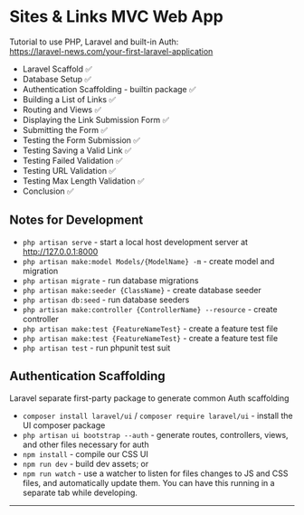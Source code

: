 # Sites & Links MVC Web App

Tutorial to use PHP, Laravel and built-in Auth:  
https://laravel-news.com/your-first-laravel-application

- Laravel Scaffold ✅
- Database Setup ✅
- Authentication Scaffolding - builtin package ✅
- Building a List of Links ✅
- Routing and Views ✅
- Displaying the Link Submission Form ✅
- Submitting the Form ✅
- Testing the Form Submission ✅
- Testing Saving a Valid Link ✅
- Testing Failed Validation ✅ ️
- Testing URL Validation  ✅ 
- Testing Max Length Validation ✅ 
- Conclusion ✅ 

## Notes for Development 

- `php artisan serve` - start a local host development server at http://127.0.0.1:8000
- `php artisan make:model Models/{ModelName} -m` - create model and migration 
- `php artisan migrate` - run database migrations
- `php artisan make:seeder {ClassName}` - create database seeder
- `php artisan db:seed` - run database seeders
- `php artisan make:controller {ControllerName} --resource` - create controller
- `php artisan make:test {FeatureNameTest}` - create a feature test file
- `php artisan make:test {FeatureNameTest}` - create a feature test file
- `php artisan test` - run phpunit test suit

## Authentication Scaffolding
Laravel separate first-party package to generate common Auth scaffolding
- `composer install laravel/ui` / `composer require laravel/ui` - install the UI composer package
 - `php artisan ui bootstrap --auth` - generate routes, controllers, views, and other files necessary for auth
 - `npm install` - compile our CSS UI
 - `npm run dev` - build dev assets; or
 - `npm run watch` - use a watcher to listen for files changes to JS and CSS files, and automatically update them. You can have this running in a separate tab while developing.
 
 -----------------